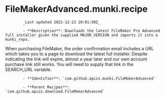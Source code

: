 # FileMakerAdvanced.munki.recipe

            _Last updated 2021-12-23 20:01:50Z_

            - **Description**: Downloads the latest FileMaker Pro Advanced full installer given the supplied MAJOR_VERSION and imports it into a munki_repo.

When purchasing FileMaker, the order confirmation email includes a URL which takes you to a page to download the latest full installer. Despite indicating the link will expire, almost a year later and our own account purchase link still works. You will need to supply that link in the SEARCH_URL variable.

            - **Identifier**: `com.github.apizz.munki.FileMakerAdvanced`

            - **Parent Recipes**: `com.github.apizz.download.FileMakerAdvanced`
